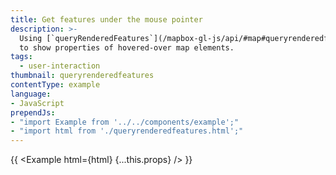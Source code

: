 ```yaml
---
title: Get features under the mouse pointer
description: >-
  Using [`queryRenderedFeatures`](/mapbox-gl-js/api/#map#queryrenderedfeatures)
  to show properties of hovered-over map elements.
tags:
  - user-interaction
thumbnail: queryrenderedfeatures
contentType: example
language:
- JavaScript
prependJs:
- "import Example from '../../components/example';"
- "import html from './queryrenderedfeatures.html';"
---
```


{{ <Example html={html} {...this.props} /> }}
